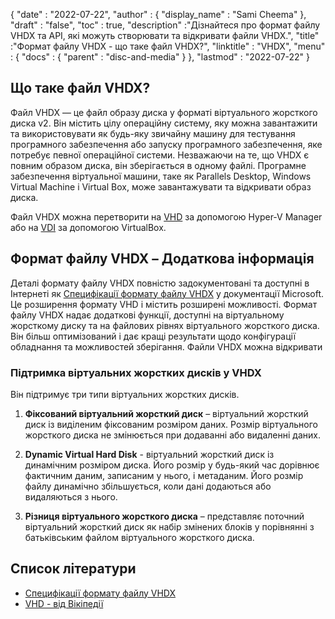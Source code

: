 {
  "date" : "2022-07-22",
  "author" : {
    "display_name" : "Sami Cheema"
},
  "draft" : "false",
   "toc" : true,
  "description" :"Дізнайтеся про формат файлу VHDX та API, які можуть створювати та відкривати файли VHDX.",
  "title" :"Формат файлу VHDX - що таке файл VHDX?",
  "linktitle" : "VHDX",
  "menu" : {
    "docs" : {
      "parent" : "disc-and-media"
}
},
  "lastmod" : "2022-07-22"
}

## Що таке файл VHDX?

Файл VHDX — це файл образу диска у форматі віртуального жорсткого диска v2. Він містить цілу операційну систему, яку можна завантажити та використовувати як будь-яку звичайну машину для тестування програмного забезпечення або запуску програмного забезпечення, яке потребує певної операційної системи. Незважаючи на те, що VHDX є повним образом диска, він зберігається в одному файлі. Програмне забезпечення віртуальної машини, таке як Parallels Desktop, Windows Virtual Machine і Virtual Box, може завантажувати та відкривати образ диска.

Файл VHDX можна перетворити на [VHD](/uk/disc-and-media/vhd/) за допомогою Hyper-V Manager або на [VDI](/uk/disc-and-media/vdi/) за допомогою VirtualBox.

## Формат файлу VHDX – Додаткова інформація

Деталі формату файлу VHDX повністю задокументовані та доступні в Інтернеті як [Специфікації формату файлу VHDX](https://learn.microsoft.com/en-us/openspecs/windows_protocols/ms-vhdx/83e061f8-f6e2-4de1-91bd-5d518a43d477 ) у документації Microsoft. Це розширення формату VHD і містить розширені можливості. Формат файлу VHDX надає додаткові функції, доступні на віртуальному жорсткому диску та на файлових рівнях віртуального жорсткого диска. Він більш оптимізований і дає кращі результати щодо конфігурації обладнання та можливостей зберігання. Файли VHDX можна відкривати

### Підтримка віртуальних жорстких дисків у VHDX

Він підтримує три типи віртуальних жорстких дисків.

1. **Фіксований віртуальний жорсткий диск** – віртуальний жорсткий диск із виділеним фіксованим розміром даних. Розмір віртуального жорсткого диска не змінюється при додаванні або видаленні даних.

1. **Dynamic Virtual Hard Disk** - віртуальний жорсткий диск із динамічним розміром диска. Його розмір у будь-який час дорівнює фактичним даним, записаним у нього, і метаданим. Його розмір файлу динамічно збільшується, коли дані додаються або видаляються з нього.

1. **Різниця віртуального жорсткого диска** – представляє поточний віртуальний жорсткий диск як набір змінених блоків у порівнянні з батьківським файлом віртуального жорсткого диска.

## Список літератури

* [Специфікації формату файлу VHDX](https://learn.microsoft.com/en-us/openspecs/windows_protocols/ms-vhdx/83e061f8-f6e2-4de1-91bd-5d518a43d477)
* [VHD - від Вікіпедії](https://en.wikipedia.org/wiki/VHD_(file_format))

